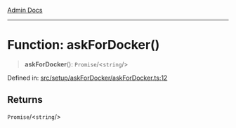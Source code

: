 [Admin Docs](/)

***

# Function: askForDocker()

> **askForDocker**(): `Promise`/<`string`/>

Defined in: [src/setup/askForDocker/askForDocker.ts:12](https://github.com/PalisadoesFoundation/talawa-admin/blob/main/src/setup/askForDocker/askForDocker.ts#L12)

## Returns

`Promise`/<`string`/>
